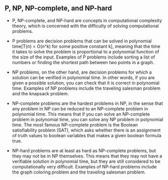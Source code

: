 ## P, NP, NP-complete, and NP-hard

- P, NP-complete, and NP-hard are concepts in computational complexity theory, which is concerned with the difficulty of solving computational problems.

- P problems are decision problems that can be solved in polynomial time[T(n) = O(n^k) for some positive constant k], meaning that the time it takes to solve the problem is proportional to a polynomial function of the size of the input. Examples of P problems include sorting a list of numbers or finding the shortest path between two points in a graph.

- NP problems, on the other hand, are decision problems for which a solution can be verified in polynomial time. In other words, if you are given a possible solution, you can check that it is correct in polynomial time. Examples of NP problems include the traveling salesman problem and the knapsack problem.

- NP-complete problems are the hardest problems in NP, in the sense that any problem in NP can be reduced to an NP-complete problem in polynomial time. This means that if you can solve an NP-complete problem in polynomial time, you can solve any NP problem in polynomial time. The most famous NP-complete problem is the Boolean satisfiability problem (SAT), which asks whether there is an assignment of truth values to boolean variables that makes a given boolean formula true.

- NP-hard problems are at least as hard as NP-complete problems, but they may not be in NP themselves. This means that they may not have a verifiable solution in polynomial time, but they are still considered to be computationally very difficult. Examples of NP-hard problems include the graph coloring problem and the traveling salesman problem.

